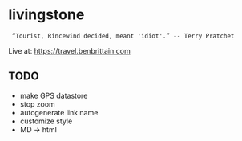 # livingstone

``` “Tourist, Rincewind decided, meant 'idiot'.” -- Terry Pratchet```

Live at: https://travel.benbrittain.com


TODO
-----
* make GPS datastore
* stop zoom
* autogenerate link name
* customize style
* MD -> html
